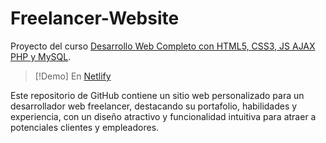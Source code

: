 # Freelancer-Website
Proyecto del curso [Desarrollo Web Completo con HTML5, CSS3, JS AJAX PHP y MySQL](https://www.udemy.com/course/desarrollo-web-completo-con-html5-css3-js-php-y-mysql/).
>[!Demo] En [Netlify](https://freelancer-website-kris.netlify.app/)

Este repositorio de GitHub contiene un sitio web personalizado para un desarrollador web freelancer, destacando su portafolio, habilidades y experiencia, con un diseño atractivo y funcionalidad intuitiva para atraer a potenciales clientes y empleadores.
